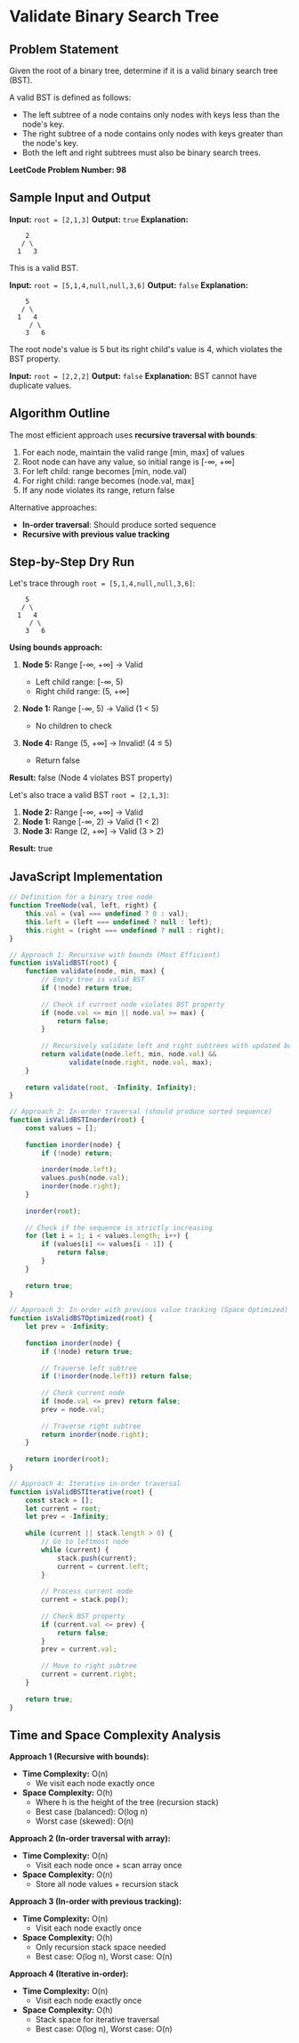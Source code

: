 # Validate Binary Search Tree

## Problem Statement
Given the root of a binary tree, determine if it is a valid binary search tree (BST).

A valid BST is defined as follows:
- The left subtree of a node contains only nodes with keys less than the node's key.
- The right subtree of a node contains only nodes with keys greater than the node's key.
- Both the left and right subtrees must also be binary search trees.

**LeetCode Problem Number: 98**

## Sample Input and Output
**Input:** `root = [2,1,3]`
**Output:** `true`
**Explanation:**
```
    2
   / \
  1   3
```
This is a valid BST.

**Input:** `root = [5,1,4,null,null,3,6]`
**Output:** `false`
**Explanation:**
```
    5
   / \
  1   4
     / \
    3   6
```
The root node's value is 5 but its right child's value is 4, which violates the BST property.

**Input:** `root = [2,2,2]`
**Output:** `false`
**Explanation:** BST cannot have duplicate values.

## Algorithm Outline
The most efficient approach uses **recursive traversal with bounds**:

1. For each node, maintain the valid range [min, max] of values
2. Root node can have any value, so initial range is [-∞, +∞]
3. For left child: range becomes [min, node.val)
4. For right child: range becomes (node.val, max]
5. If any node violates its range, return false

Alternative approaches:
- **In-order traversal**: Should produce sorted sequence
- **Recursive with previous value tracking**

## Step-by-Step Dry Run
Let's trace through `root = [5,1,4,null,null,3,6]`:

```
    5
   / \
  1   4
     / \
    3   6
```

**Using bounds approach:**

1. **Node 5:** Range [-∞, +∞] → Valid
   - Left child range: [-∞, 5)
   - Right child range: (5, +∞]

2. **Node 1:** Range [-∞, 5) → Valid (1 < 5)
   - No children to check

3. **Node 4:** Range (5, +∞] → Invalid! (4 ≤ 5)
   - Return false

**Result:** false (Node 4 violates BST property)

Let's also trace a valid BST `root = [2,1,3]`:

1. **Node 2:** Range [-∞, +∞] → Valid
2. **Node 1:** Range [-∞, 2) → Valid (1 < 2)
3. **Node 3:** Range (2, +∞] → Valid (3 > 2)

**Result:** true

## JavaScript Implementation

```javascript
// Definition for a binary tree node
function TreeNode(val, left, right) {
    this.val = (val === undefined ? 0 : val);
    this.left = (left === undefined ? null : left);
    this.right = (right === undefined ? null : right);
}

// Approach 1: Recursive with bounds (Most Efficient)
function isValidBST(root) {
    function validate(node, min, max) {
        // Empty tree is valid BST
        if (!node) return true;
        
        // Check if current node violates BST property
        if (node.val <= min || node.val >= max) {
            return false;
        }
        
        // Recursively validate left and right subtrees with updated bounds
        return validate(node.left, min, node.val) && 
               validate(node.right, node.val, max);
    }
    
    return validate(root, -Infinity, Infinity);
}

// Approach 2: In-order traversal (should produce sorted sequence)
function isValidBSTInorder(root) {
    const values = [];
    
    function inorder(node) {
        if (!node) return;
        
        inorder(node.left);
        values.push(node.val);
        inorder(node.right);
    }
    
    inorder(root);
    
    // Check if the sequence is strictly increasing
    for (let i = 1; i < values.length; i++) {
        if (values[i] <= values[i - 1]) {
            return false;
        }
    }
    
    return true;
}

// Approach 3: In-order with previous value tracking (Space Optimized)
function isValidBSTOptimized(root) {
    let prev = -Infinity;
    
    function inorder(node) {
        if (!node) return true;
        
        // Traverse left subtree
        if (!inorder(node.left)) return false;
        
        // Check current node
        if (node.val <= prev) return false;
        prev = node.val;
        
        // Traverse right subtree
        return inorder(node.right);
    }
    
    return inorder(root);
}

// Approach 4: Iterative in-order traversal
function isValidBSTIterative(root) {
    const stack = [];
    let current = root;
    let prev = -Infinity;
    
    while (current || stack.length > 0) {
        // Go to leftmost node
        while (current) {
            stack.push(current);
            current = current.left;
        }
        
        // Process current node
        current = stack.pop();
        
        // Check BST property
        if (current.val <= prev) {
            return false;
        }
        prev = current.val;
        
        // Move to right subtree
        current = current.right;
    }
    
    return true;
}
```

## Time and Space Complexity Analysis

**Approach 1 (Recursive with bounds):**
- **Time Complexity:** O(n)
  - We visit each node exactly once
- **Space Complexity:** O(h)
  - Where h is the height of the tree (recursion stack)
  - Best case (balanced): O(log n)
  - Worst case (skewed): O(n)

**Approach 2 (In-order traversal with array):**
- **Time Complexity:** O(n)
  - Visit each node once + scan array once
- **Space Complexity:** O(n)
  - Store all node values + recursion stack

**Approach 3 (In-order with previous tracking):**
- **Time Complexity:** O(n)
  - Visit each node exactly once
- **Space Complexity:** O(h)
  - Only recursion stack space needed
  - Best case: O(log n), Worst case: O(n)

**Approach 4 (Iterative in-order):**
- **Time Complexity:** O(n)
  - Visit each node exactly once
- **Space Complexity:** O(h)
  - Stack space for iterative traversal
  - Best case: O(log n), Worst case: O(n)
